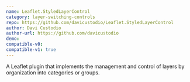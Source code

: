 ```yaml
---
name: Leaflet.StyledLayerControl
category: layer-switching-controls
repo: https://github.com/davicustodio/Leaflet.StyledLayerControl
author: Davi Custodio
author-url: https://github.com/davicustodio
demo: 
compatible-v0:
compatible-v1: true
---
```


A Leaflet plugin that implements the management and control of layers by organization into categories or groups.
